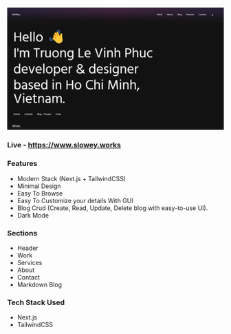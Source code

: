 ![thumbnail](https://github.com/sloweyyy/react-portfolio/blob/main/public/images/demo.png)

### Live - https://www.slowey.works

### Features 

-   Modern Stack (Next.js + TailwindCSS)
-   Minimal Design
-   Easy To Browse
-   Easy To Customize your details With GUI
-   Blog Crud (Create, Read, Update, Delete blog with easy-to-use UI).
-   Dark Mode

### Sections

-   Header
-   Work
-   Services
-   About
-   Contact
-   Markdown Blog

### Tech Stack Used 

-   Next.js
-   TailwindCSS
